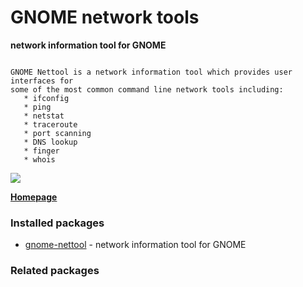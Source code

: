 # GNOME network tools

__network information tool for GNOME__

```

GNOME Nettool is a network information tool which provides user interfaces for
some of the most common command line network tools including:
   * ifconfig
   * ping
   * netstat
   * traceroute
   * port scanning
   * DNS lookup
   * finger
   * whois

```

[![](https://screenshots.debian.net/thumbnail/gnome-nettool/)](https://screenshots.debian.net/screenshot/gnome-nettool/)


 **[Homepage](http://projects.gnome.org/gnome-network/)**

### Installed packages

* [gnome-nettool](https://packages.debian.org/stretch/gnome-nettool) - network information tool for GNOME

### Related packages

<sub>  </sub>
